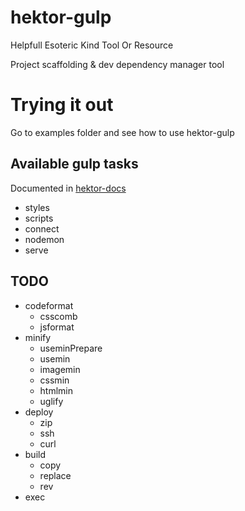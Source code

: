 # hektor-gulp

Helpfull Esoteric Kind Tool Or Resource

Project scaffolding &amp; dev dependency manager tool

# Trying it out

Go to examples folder and see how to use hektor-gulp

## Available gulp tasks

Documented in [hektor-docs](https://github.com/infinumjs/hektor-docs)

* styles
* scripts
* connect
* nodemon
* serve

## TODO

* codeformat
  * csscomb
  * jsformat
* minify
  * useminPrepare
  * usemin
  * imagemin
  * cssmin
  * htmlmin
  * uglify
* deploy
  * zip
  * ssh
  * curl
* build
  * copy
  * replace
  * rev
* exec
